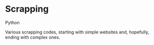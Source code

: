 # Scrapping
Python

Various scrapping codes, starting with simple websites and, hopefully, ending with complex ones.
